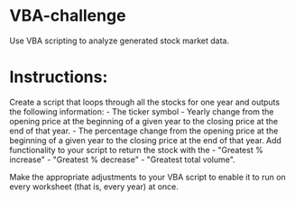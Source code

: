 # VBA-challenge
Use VBA scripting to analyze generated stock market data.

# Instructions:
Create a script that loops through all the stocks for one year and outputs the following information:
    - The ticker symbol
    - Yearly change from the opening price at the beginning of a given year to the closing price at the end of that year.
    - The percentage change from the opening price at the beginning of a given year to the closing price at the end of that year.
    Add functionality to your script to return the stock with the
    - "Greatest % increase"
    - "Greatest % decrease"
    - "Greatest total volume". 
    
Make the appropriate adjustments to your VBA script to enable it to run on every worksheet (that is, every year) at once.
    

